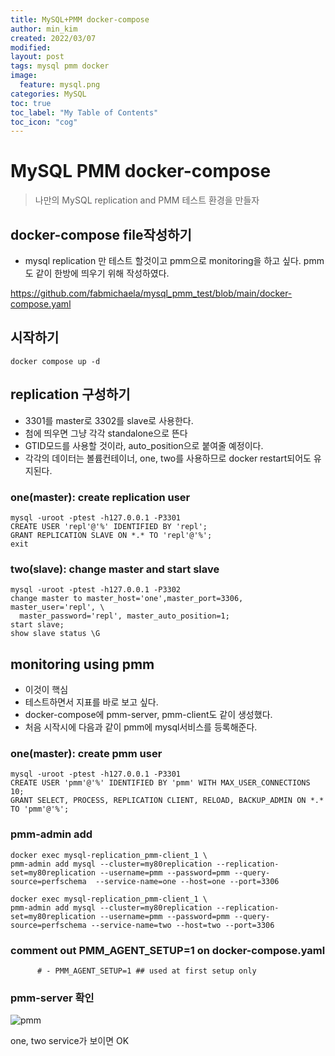 ```yaml
---
title: MySQL+PMM docker-compose
author: min_kim
created: 2022/03/07
modified:
layout: post
tags: mysql pmm docker
image:
  feature: mysql.png
categories: MySQL
toc: true
toc_label: "My Table of Contents"
toc_icon: "cog"
---
```



# MySQL PMM docker-compose
> 나만의 MySQL replication and PMM 테스트 환경을 만들자

## docker-compose file작성하기
* mysql replication 만 테스트 할것이고 pmm으로 monitoring을 하고 싶다. pmm도 같이 한방에 띄우기 위해 작성하였다.

https://github.com/fabmichaela/mysql_pmm_test/blob/main/docker-compose.yaml

## 시작하기
```
docker compose up -d
```

## replication 구성하기
* 3301를 master로 3302를 slave로 사용한다.
* 첨에 띄우면 그냥 각각 standalone으로 뜬다
* GTID모드를 사용할 것이라, auto_position으로 붙여줄 예정이다.
* 각각의 데이터는 볼륨컨테이너, one, two를 사용하므로 docker restart되어도 유지된다.

### one(master): create replication user
```
mysql -uroot -ptest -h127.0.0.1 -P3301
CREATE USER 'repl'@'%' IDENTIFIED BY 'repl';
GRANT REPLICATION SLAVE ON *.* TO 'repl'@'%';
exit
```

### two(slave): change master and start slave
```
mysql -uroot -ptest -h127.0.0.1 -P3302
change master to master_host='one',master_port=3306, master_user='repl', \
  master_password='repl', master_auto_position=1;
start slave;
show slave status \G
```


## monitoring using pmm
* 이것이 핵심
* 테스트하면서 지표를 바로 보고 싶다.
* docker-compose에 pmm-server, pmm-client도 같이 생성했다.
* 처음 시작시에 다음과 같이 pmm에 mysql서비스를 등록해준다.

### one(master): create pmm user
```
mysql -uroot -ptest -h127.0.0.1 -P3301
CREATE USER 'pmm'@'%' IDENTIFIED BY 'pmm' WITH MAX_USER_CONNECTIONS 10;
GRANT SELECT, PROCESS, REPLICATION CLIENT, RELOAD, BACKUP_ADMIN ON *.* TO 'pmm'@'%';
```

### pmm-admin add
```
docker exec mysql-replication_pmm-client_1 \
pmm-admin add mysql --cluster=my80replication --replication-set=my80replication --username=pmm --password=pmm --query-source=perfschema  --service-name=one --host=one --port=3306

docker exec mysql-replication_pmm-client_1 \
pmm-admin add mysql --cluster=my80replication --replication-set=my80replication --username=pmm --password=pmm --query-source=perfschema --service-name=two --host=two --port=3306
```

### comment out PMM_AGENT_SETUP=1 on docker-compose.yaml
```
      # - PMM_AGENT_SETUP=1 ## used at first setup only
```

### pmm-server 확인
![pmm]({{site_url}}/uploads/pmm-one-two.png)

one, two service가 보이면 OK


